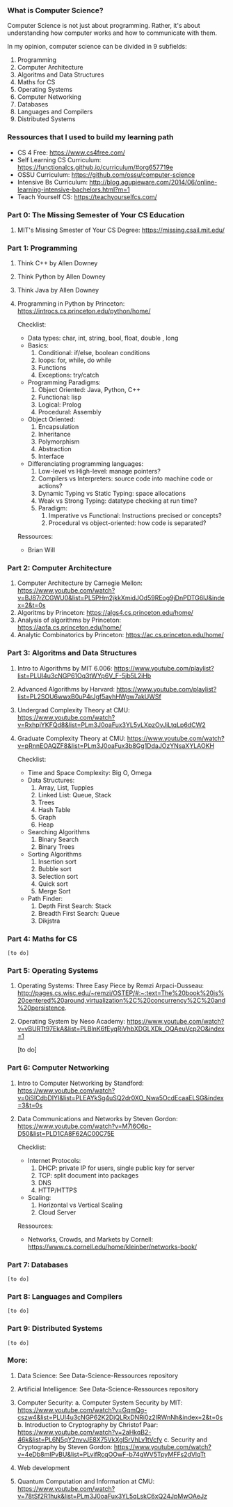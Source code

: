 ### What is Computer Science?

Computer Science is not just about programming. Rather, it's about
understanding how computer works and how to communicate with them. 

In my opinion, computer science can be divided in 9 subfields:
1. Programming
2. Computer Architecture
3. Algoritms and Data Structures 
4. Maths for CS
5. Operating Systems
6. Computer Networking
7. Databases 
8. Languages and Compilers 
9. Distributed Systems

### Ressources that I used to build my learning path

- CS 4 Free: https://www.cs4free.com/
- Self Learning CS Curriculum: https://functionalcs.github.io/curriculum/#org657719e
- OSSU Curriculum: https://github.com/ossu/computer-science
- Intensive Bs Curriculum: http://blog.agupieware.com/2014/06/online-learning-intensive-bachelors.html?m=1
- Teach Yourself CS: https://teachyourselfcs.com/

### Part 0: The Missing Semester of Your CS Education
1. MIT's Missing Smester of Your CS Degree: https://missing.csail.mit.edu/

### Part 1: Programming
1. Think C++ by Allen Downey
2. Think Python by Allen Downey
3. Think Java by Allen Downey
4. Programming in Python by Princeton: https://introcs.cs.princeton.edu/python/home/
	
	Checklist:
	- Data types: char, int, string, bool, float, double , long
	- Basics: 
		1. Conditional: if/else, boolean conditions
		2. loops: for, while, do while
		3. Functions
		4. Exceptions: try/catch
	- Programming Paradigms:
		1. Object Oriented: Java, Python, C++
		2. Functional: lisp
		3. Logical: Prolog
		4. Procedural: Assembly
	- Object Oriented:
		1. Encapsulation
		2. Inheritance
		3. Polymorphism
		4. Abstraction
		5. Interface
	- Differenciating programming languages:
		1. Low-level vs High-level: manage pointers?
		2. Compilers vs Interpreters: source code into machine code or actions?
		3. Dynamic Typing vs Static Typing: space allocations
		4. Weak vs Strong Typing: datatype checking at run time? 
		5. Paradigm: 
			1. Imperative vs Functional: Instructions precised or concepts?
			2. Procedural vs object-oriented: how code is separated?

	Ressources:
	- Brian Will

### Part 2: Computer Architecture
1. Computer Architecture by Carnegie Mellon: https://www.youtube.com/watch?v=BJ87rZCGWU0&list=PL5PHm2jkkXmidJOd59REog9jDnPDTG6IJ&index=2&t=0s
2. Algoritms by Princeton: https://algs4.cs.princeton.edu/home/
3. Analysis of algorithms by Princeton: https://aofa.cs.princeton.edu/home/
4. Analytic Combinatorics by Princeton: https://ac.cs.princeton.edu/home/


### Part 3: Algoritms and Data Structures 

1. Intro to Algorithms by MIT 6.006: https://www.youtube.com/playlist?list=PLUl4u3cNGP61Oq3tWYp6V_F-5jb5L2iHb
2. Advanced Algorithms by Harvard: https://www.youtube.com/playlist?list=PL2SOU6wwxB0uP4rJgf5ayhHWgw7akUWSf
3. Undergrad Complexity Theory at CMU: https://www.youtube.com/watch?v=RxhpiYKFQd8&list=PLm3J0oaFux3YL5vLXpzOyJiLtqLp6dCW2
4. Graduate Complexity Theory at CMU: https://www.youtube.com/watch?v=pRnnEOAQZF8&list=PLm3J0oaFux3b8Gg1DdaJOzYNsaXYLAOKH

	Checklist:
	- Time and Space Complexity: Big O, Omega
	- Data Structures:
		1. Array, List, Tupples
		2. Linked List: Queue, Stack
		3. Trees
		4. Hash Table
		5. Graph
		6. Heap
	- Searching Algorithms
		1. Binary Search
		2. Binary Trees
	- Sorting Algorithms
		1. Insertion sort
		2. Bubble sort
		3. Selection sort
		4. Quick sort
		5. Merge Sort
	- Path Finder:
		1. Depth First Search: Stack
		2. Breadth First Search: Queue
		3. Dikjstra
	
### Part 4: Maths for CS

	[to do]

### Part 5: Operating Systems
1. Operating Systems: Three Easy Piece by Remzi Arpaci-Dusseau: http://pages.cs.wisc.edu/~remzi/OSTEP/#:~:text=The%20book%20is%20centered%20around,virtualization%2C%20concurrency%2C%20and%20persistence.
2. Operating System by Neso Academy: https://www.youtube.com/watch?v=vBURTt97EkA&list=PLBlnK6fEyqRiVhbXDGLXDk_OQAeuVcp2O&index=1


	[to do]

### Part 6: Computer Networking

1. Intro to Computer Networking by Standford: https://www.youtube.com/watch?v=0iSICdbDIYI&list=PLEAYkSg4uSQ2dr0XO_Nwa5OcdEcaaELSG&index=3&t=0s
2. Data Communications and Networks by Steven Gordon: https://www.youtube.com/watch?v=M7l6O6p-D50&list=PLD1CA8F62AC00C75E
	
	Checklist:
	- Internet Protocols:
		1. DHCP: private IP for users, single public key for server
		2. TCP: split document into packages
		3. DNS
		4. HTTP/HTTPS
	- Scaling:
		1. Horizontal vs Vertical Scaling
		2. Cloud Server

	Ressources:
	- Networks, Crowds, and Markets by Cornell: https://www.cs.cornell.edu/home/kleinber/networks-book/

### Part 7: Databases 

	[to do]

### Part 8: Languages and Compilers 

	[to do]

### Part 9: Distributed Systems

	[to do]

### More:

1. Data Science: See Data-Science-Ressources repository 

2. Artificial Intelligence: See Data-Science-Ressources repository 

3. Computer Security: 
	a. Computer System Security by MIT: https://www.youtube.com/watch?v=GqmQg-cszw4&list=PLUl4u3cNGP62K2DjQLRxDNRi0z2IRWnNh&index=2&t=0s
	b. Introduction to Cryptography by Christof Paar: https://www.youtube.com/watch?v=2aHkqB2-46k&list=PL6N5qY2nvvJE8X75VkXglSrVhLv1tVcfy
	c. Security and Cryptography by Steven Gordon: https://www.youtube.com/watch?v=4eDb8mIPvBU&list=PLvifRcqOOwF-b74gWV5TpyMFFs2dVlqTt

5. Web development

6. Quantum Computation and Information at CMU: https://www.youtube.com/watch?v=78tSf2R1huk&list=PLm3J0oaFux3YL5qLskC6xQ24JpMwOAeJz
